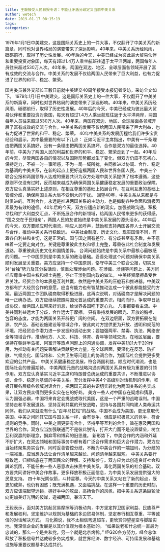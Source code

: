 ```yaml
---
title: 王毅接受人民日报专访：不能让矛盾分歧定义当前中美关系
author: wetech
date: 2019-01-17 08:15:19
tags: 
categories: 
---
```

1979年1月1日中美建交，这是国际关系史上的一件大事，不仅翻开了中美关系的新篇章，同时也对世界格局的演变带来了深远影响。40年来，中美关系历经风雨，砥砺前行，取得了历史性发展。40年后的今天，中美已经成为彼此最大贸易伙伴和重要投资对象国，每天有超过1.4万人乘坐航班往返于太平洋两岸，两国每年人员往来超过530万人次。40年来，两国在双边、地区、全球层面各领域开展了富有成效的交流与合作。中美关系的发展不仅给两国人民带来了巨大利益，也有力促进了世界的和平、稳定、繁荣。
<!-- more -->
国务委员兼外交部长王毅日前就中美建交40周年接受本报记者专访，采访全文如下。
1979年1月1日中美建交，这是国际关系史上的一件大事，不仅翻开了中美关系的新篇章，同时也对世界格局的演变带来了深远影响。40年来，中美关系历经风雨，砥砺前行，取得了历史性发展。40年后的今天，中美已经成为彼此最大贸易伙伴和重要投资对象国，每天有超过1.4万人乘坐航班往返于太平洋两岸，两国每年人员往来超过530万人次。40年来，两国在双边、地区、全球层面各领域开展了富有成效的交流与合作。中美关系的发展不仅给两国人民带来了巨大利益，也有力促进了世界的和平、稳定、繁荣。
40年中美关系的发展历程给我们许多宝贵经验和启示，其中最重要的有以下几点：
正如习近平主席指出，中美有一千条理由把两国关系搞好，没有一条理由把两国关系搞坏，合作是双方的最佳选择。40年前，中美为了两国人民的利益和世界的和平、稳定、繁荣走到了一起。40年后的今天，尽管两国各自的情况以及国际形势都发生了变化，但双方仍应不忘初心、保持定力，不被一时一事所惑，不为一局一域所扰，共同推进以协调、合作、稳定为基调的中美关系，在新的起点上更好造福两国人民和世界各国人民。
中美三个联合公报和两国领导人达成的重要共识为双方处理中美关系提供了根本遵循，这些原则不仅没有过时，反而越来越成为确保两国关系健康稳定发展的重要政治保障。双方应认真落实好上述原则，在相互尊重的基础上拓展合作，在互利互惠的基础上管控分歧，确保两国关系大局不受到大的干扰。
回望40年，中美关系从来都是与时俱进的。互利合作，永远是推进两国关系的主动力，也是抑制各种负面和消极因素最为有效的途径。40年后的今天，双方应适应新的现实，加强战略沟通，积极寻找和扩大利益交汇点，不断拓展合作的新领域，给两国人民带来更多的获得感。
“国之交在于民相亲”，两国人民的友谊始终是中美关系发展的源头活水。40年后的今天，双方要顺应时代潮流，响应人民呼声，鼓励和支持两国各界人士开展交流与合作，推动中美关系行稳致远。
中美社会制度、历史文化、现实国情不同，有着各自利益和关切，这是正常的。国与国之间有差异、有分歧甚至有矛盾，并不意味着一定要走向对立。关键是尊重彼此主权和领土完整，尊重彼此社会制度和发展道路，尊重彼此历史文化和国情差异。
台湾问题始终是中美关系中最核心最敏感的问题。一个中国原则是中美关系的政治基础。妥善处理这个问题对确保中美关系顺利发展至关重要。美方应坚持一个中国原则，恪守中美三个联合公报，切实反对“台独”势力及其分裂活动，慎重处理涉台问题。在涉藏、涉疆等问题上，美方同样应尊重中国主权和领土完整，停止干涉别国内政的做法。
中美经贸摩擦备受世界关注。经贸合作的本质是互利共赢，依然是中美关系的压舱石和推进器。中美双方都有扩大经贸合作的意愿，应当有能力也有智慧推动达成一个彼此都能接受的方案。最近两国工作团队磋商取得积极进展，这再次说明，对话磋商才是解决问题的唯一正确办法。双方应继续按照两国元首达成的重要共识，相向而行，争取早日达成协议，给两国人民带来好消息，给世界各国吃下定心丸。
凡事都要看主流。中美共同利益远大于分歧，合作远大于摩擦。
只有秉持发展的眼光、开放的胸襟、包容的态度，才能为两国关系开辟更广阔的空间。
在双边层面，双方要拓展在能源、农产品、基础设施建设等领域合作，彼此向对方提供更为开放、透明和规范的环境，把经贸合作潜力进一步发掘和调动出来；要加强两军、禁毒、执法、网络安全等领域合作，推动地方、人文、科技、体育、青年等领域交流。在地区层面，要保持在朝鲜半岛核、阿富汗等热点问题上的沟通协调，发挥中美1加1大于2的作用，为推动有关问题妥善解决贡献更大力量。在全球层面，要深化在反恐、防扩散、气候变化、国际维和、公共卫生等问题上的协调合作，为国际社会提供更多受欢迎的公共产品。
中美关系健康稳定发展，符合两国利益，顺应时代潮流，也是国际社会的普遍期待。
中美两国元首的战略沟通对两国关系具有极为重要的引领作用。双方应认真落实习近平主席和特朗普总统达成的重要共识，不断推进以协调、合作、稳定为基调的中美关系。充分发挥中美4个高级别对话机制的作用，积极开展各层级各领域对话合作，把两国元首的共识切实转化为两国关系的务实成果，让双方民众得到更多实实在在的好处。
美方一些人对中国存在疑虑和猜忌，认为国强必霸，中国将来肯定会挑战或取代美国，这是一个严重的战略误判。中国坚持走和平发展道路，坚持互利共赢的开放战略，坚持与各国共同构建人类命运共同体。我们从来就没有什么“百年马拉松”的战略。中国不会成为美国，更无意取代美国。中美之间同其它国与国关系一样，会有竞争，但应是积极意义的竞争，符合规则的竞争。同时，中美之间更要有合作，坚持平等互利的合作，旨在惠及两国和世界的合作。双方应当加强联通而不是彼此脱钩，打开大门而不是设置壁垒，树立互利双赢的新理念，摒弃零和博弈的旧思维。
新形势下，中美合作的内涵和外延不断扩大，在双边领域和国际事务中都有着广泛合作需求和巨大合作潜力。双方应当始终聚焦务实合作，同时妥善管控分歧，不断为中美合作的一端加码，为分歧的一端减重。应当想办法让合作清单越来越长、问题清单越来越短。
中美关系要行稳致远，归根结底在于两国民众的理解、支持和参与。双方应为此创造良好社会和舆论氛围，不能任由一些人恶意攻击抹黑中美关系，毒化两国关系的社会基础。双方要共同讲好中美合作故事，更多释放积极正面信息，为中美关系发展提供强大的民意支持。
四十年光阴似箭，斗转星移。今天的中美关系又站在了新的起点，既更加成熟，也仍有困惑；既充满机遇，又面临挑战。在这样一个重要的历史时刻，双方应该端起望远镜，握好手中的舵盘，高扬合作的风帆，把中美关系这条巨轮驶向更加美好光明的彼岸，造福两国，兼济天下。
 
 
王毅表示，面对美方挑起贸易摩擦等消极动向，中方坚定捍卫国家利益、民族尊严和发展权利，坚定维护以规则为基础的多边贸易体制，坚定奉行相互尊重、平等诚信的对话解决方式。
马化腾说，我不太相信弯道超车，更欣赏仰望星空与脚踏实地。我深信企业的发展是以其价值观为根本基础的。
“如果说老布什总统一直最为忠诚的，那么一个是共和党，另一个就是北京烤鸭。”
经G20各方努力，峰会总体释放了积极信号并达成较多务实成果，就世界经济、数字经济、可持续发展和基础设施等重要议题基本达成共识。
